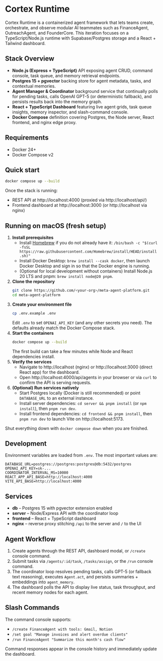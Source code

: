 # Cortex Runtime

Cortex Runtime is a containerized agent framework that lets teams create, orchestrate, and observe modular AI teammates such as FinanceAgent, OutreachAgent, and FounderCore. This iteration focuses on a TypeScript/Node.js runtime with Supabase/Postgres storage and a React + Tailwind dashboard.

## Stack Overview

- **Node.js (Express + TypeScript)** API exposing agent CRUD, command console, task queue, and memory retrieval endpoints.
- **Postgres 15 + pgvector** backing store for agent metadata, tasks, and contextual memories.
- **Agent Manager & Coordinator** background service that continually polls for pending tasks, calls OpenAI GPT-5 (or deterministic fallback), and persists results back into the memory graph.
- **React + TypeScript Dashboard** featuring live agent grids, task queue insights, memory inspector, and slash-command console.
- **Docker Compose** definition covering Postgres, the Node server, React frontend, and nginx edge proxy.

## Requirements

- Docker 24+
- Docker Compose v2

## Quick start

```bash
docker compose up --build
```

Once the stack is running:

- REST API at http://localhost:4000 (proxied via http://localhost/api/)
- Frontend dashboard at http://localhost:3000 (or http://localhost via nginx)

## Running on macOS (fresh setup)

1. **Install prerequisites**
   - Install [Homebrew](https://brew.sh/) if you do not already have it: `/bin/bash -c "$(curl -fsSL https://raw.githubusercontent.com/Homebrew/install/HEAD/install.sh)"`
   - Install Docker Desktop: `brew install --cask docker`, then launch Docker Desktop and sign in so that the Docker engine is running.
   - (Optional for local development without containers) Install Node.js 20 LTS and pnpm: `brew install node@20 pnpm`.
2. **Clone the repository**
   ```bash
   git clone https://github.com/<your-org>/meta-agent-platform.git
   cd meta-agent-platform
   ```
3. **Create your environment file**
   ```bash
   cp .env.example .env
   ```
   Edit `.env` to set `OPENAI_API_KEY` (and any other secrets you need). The defaults already match the Docker Compose stack.
4. **Start the containers**
   ```bash
   docker compose up --build
   ```
   The first build can take a few minutes while Node and React dependencies install.
5. **Verify the services**
   - Navigate to http://localhost (nginx) or http://localhost:3000 (direct React app) for the dashboard.
   - Open http://localhost:4000/api/agents in your browser or via `curl` to confirm the API is serving requests.
6. **(Optional) Run services natively**
   - Start Postgres locally (Docker is still recommended) or point `DATABASE_URL` to an external instance.
   - Install server dependencies: `cd server && pnpm install` (or `npm install`), then `pnpm run dev`.
   - Install frontend dependencies: `cd frontend && pnpm install`, then `pnpm run dev` to launch Vite on http://localhost:5173.

Shut everything down with `docker compose down` when you are finished.

## Development

Environment variables are loaded from `.env`. The most important values are:

```
DATABASE_URL=postgres://postgres:postgres@db:5432/postgres
OPENAI_API_KEY=sk-...
COORDINATOR_INTERVAL_MS=10000
REACT_APP_API_BASE=http://localhost:4000
VITE_API_BASE=http://localhost:4000
```

## Services

- **db** – Postgres 15 with pgvector extension enabled
- **server** – Node/Express API with the coordinator loop
- **frontend** – React + TypeScript dashboard
- **nginx** – reverse proxy stitching `/api` to the server and `/` to the UI

## Agent Workflow

1. Create agents through the REST API, dashboard modal, or `/create` console command.
2. Submit tasks via `/agents/:id/task`, `/tasks/assign`, or the `/run` console command.
3. The coordinator loop resolves pending tasks, calls GPT-5 (or fallback text reasoning), executes `Agent.act`, and persists summaries + embeddings into `agent_memory`.
4. The dashboard polls the API to display live status, task throughput, and recent memory nodes for each agent.

## Slash Commands

The command console supports:

- `/create FinanceAgent with tools: Gmail, Notion`
- `/set goal "Manage invoices and alert overdue clients"`
- `/run FinanceAgent "Summarize this month's cash flow"`

Command responses appear in the console history and immediately update the dashboard.
